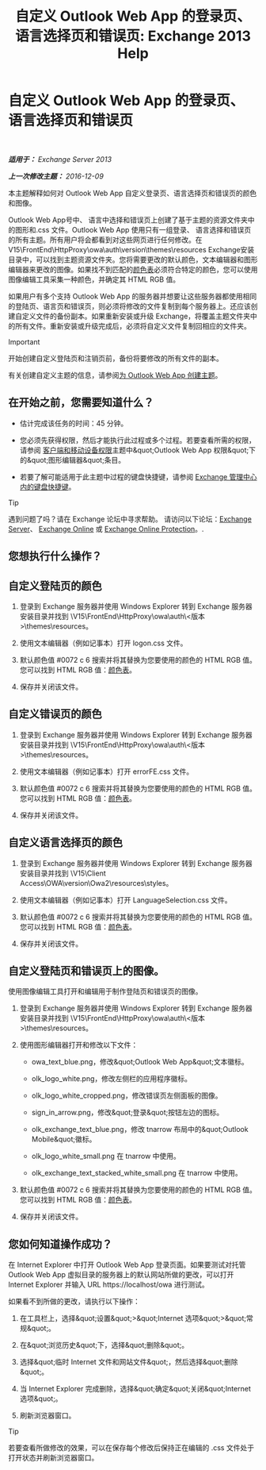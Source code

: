 ﻿---
title: '自定义 Outlook Web App 的登录页、语言选择页和错误页: Exchange 2013 Help'
TOCTitle: 自定义 Outlook Web App 的登录页、语言选择页和错误页
ms:assetid: d8d9f735-7181-428f-9049-b9886dce5159
ms:mtpsurl: https://technet.microsoft.com/zh-cn/library/Ee633483(v=EXCHG.150)
ms:contentKeyID: 54652301
ms.date: 05/21/2018
mtps_version: v=EXCHG.150
ms.translationtype: MT
---

# 自定义 Outlook Web App 的登录页、语言选择页和错误页

 

_**适用于：** Exchange Server 2013_

_**上一次修改主题：** 2016-12-09_

本主题解释如何对 Outlook Web App 自定义登录页、语言选择页和错误页的颜色和图像。

Outlook Web App号中、 语言中选择和错误页上创建了基于主题的资源文件夹中的图形和.css 文件。Outlook Web App 使用只有一组登录、 语言选择和错误页的所有主题。所有用户将会都看到对这些网页进行任何修改。在 V15\\FrontEnd\\HttpProxy\\owa\\auth\\version\\themes\\resources Exchange安装目录中，可以找到主题资源文件夹。您将需要更改的默认颜色，文本编辑器和图形编辑器来更改的图像。如果找不到匹配的[颜色表](https://go.microsoft.com/fwlink/p/?linkid=280679)必须符合特定的颜色，您可以使用图像编辑工具采集一种颜色，并确定其 HTML RGB 值。

如果用户有多个支持 Outlook Web App 的服务器并想要让这些服务器都使用相同的登陆页、语言页和错误页，则必须将修改的文件复制到每个服务器上。还应该创建自定义文件的备份副本。如果重新安装或升级 Exchange，将覆盖主题文件夹中的所有文件。重新安装或升级完成后，必须将自定义文件复制回相应的文件夹。

> [!important]
> 开始创建自定义登陆页和注销页前，备份将要修改的所有文件的副本。


有关创建自定义主题的信息，请参阅[为 Outlook Web App 创建主题](create-a-theme-for-outlook-web-app-exchange-2013-help.md)。

## 在开始之前，您需要知道什么？

  - 估计完成该任务的时间：45 分钟。

  - 您必须先获得权限，然后才能执行此过程或多个过程。若要查看所需的权限，请参阅 [客户端和移动设备权限](clients-and-mobile-devices-permissions-exchange-2013-help.md)主题中\&quot;Outlook Web App 权限\&quot;下的\&quot;图形编辑器\&quot;条目。

  - 若要了解可能适用于此主题中过程的键盘快捷键，请参阅 [Exchange 管理中心内的键盘快捷键](keyboard-shortcuts-in-the-exchange-admin-center-exchange-online-protection-help.md)。

> [!tip]
> 遇到问题了吗？请在 Exchange 论坛中寻求帮助。 请访问以下论坛：<a href="https://go.microsoft.com/fwlink/p/?linkid=60612">Exchange Server</a>、 <a href="https://go.microsoft.com/fwlink/p/?linkid=267542">Exchange Online</a> 或 <a href="https://go.microsoft.com/fwlink/p/?linkid=285351">Exchange Online Protection</a>。.


## 您想执行什么操作？

## 自定义登陆页的颜色

1.  登录到 Exchange 服务器并使用 Windows Explorer 转到 Exchange 服务器安装目录并找到 \\V15\\FrontEnd\\HttpProxy\\owa\\auth\\\<版本\>\\themes\\resources。

2.  使用文本编辑器（例如记事本）打开 logon.css 文件。

3.  默认颜色值 \#0072 c 6 搜索并将其替换为您要使用的颜色的 HTML RGB 值。您可以找到 HTML RGB 值：[颜色表](https://go.microsoft.com/fwlink/p/?linkid=280679)。

4.  保存并关闭该文件。

## 自定义错误页的颜色

1.  登录到 Exchange 服务器并使用 Windows Explorer 转到 Exchange 服务器安装目录并找到 \\V15\\FrontEnd\\HttpProxy\\owa\\auth\\\<版本\>\\themes\\resources。

2.  使用文本编辑器（例如记事本）打开 errorFE.css 文件。

3.  默认颜色值 \#0072 c 6 搜索并将其替换为您要使用的颜色的 HTML RGB 值。您可以找到 HTML RGB 值：[颜色表](https://go.microsoft.com/fwlink/p/?linkid=280679)。

4.  保存并关闭该文件。

## 自定义语言选择页的颜色

1.  登录到 Exchange 服务器并使用 Windows Explorer 转到 Exchange 服务器安装目录并找到 \\V15\\Client Access\\OWA\\version\\Owa2\\resources\\styles。

2.  使用文本编辑器（例如记事本）打开 LanguageSelection.css 文件。

3.  默认颜色值 \#0072 c 6 搜索并将其替换为您要使用的颜色的 HTML RGB 值。您可以找到 HTML RGB 值：[颜色表](https://go.microsoft.com/fwlink/p/?linkid=280679)。

4.  保存并关闭该文件。

## 自定义登陆页和错误页上的图像。

使用图像编辑工具打开和编辑用于制作登陆页和错误页的图像。

1.  登录到 Exchange 服务器并使用 Windows Explorer 转到 Exchange 服务器安装目录并找到 \\V15\\FrontEnd\\HttpProxy\\owa\\auth\\\<版本\>\\themes\\resources。

2.  使用图形编辑器打开和修改以下文件：
    
      - owa\_text\_blue.png，修改\&quot;Outlook Web App\&quot;文本徽标。
    
      - olk\_logo\_white.png，修改左侧栏的应用程序徽标。
    
      - olk\_logo\_white\_cropped.png，修改错误页左侧面板的图像。
    
      - sign\_in\_arrow.png，修改\&quot;登录\&quot;按钮左边的图标。
    
      - olk\_exchange\_text\_blue.png，修改 tnarrow 布局中的\&quot;Outlook Mobile\&quot;徽标。
    
      - olk\_logo\_white\_small.png 在 tnarrow 中使用。
    
      - olk\_exchange\_text\_stacked\_white\_small.png 在 tnarrow 中使用。

3.  默认颜色值 \#0072 c 6 搜索并将其替换为您要使用的颜色的 HTML RGB 值。您可以找到 HTML RGB 值：[颜色表](https://go.microsoft.com/fwlink/p/?linkid=280679)。

4.  保存并关闭该文件。

## 您如何知道操作成功？

在 Internet Explorer 中打开 Outlook Web App 登录页面。如果要测试对托管 Outlook Web App 虚拟目录的服务器上的默认网站所做的更改，可以打开 Internet Explorer 并输入 URL https://localhost/owa 进行测试。

如果看不到所做的更改，请执行以下操作：

1.  在工具栏上，选择\&quot;设置\&quot;\>\&quot;Internet 选项\&quot;\>\&quot;常规\&quot;。

2.  在\&quot;浏览历史\&quot;下，选择\&quot;删除\&quot;。

3.  选择\&quot;临时 Internet 文件和网站文件\&quot;，然后选择\&quot;删除\&quot;。

4.  当 Internet Explorer 完成删除，选择\&quot;确定\&quot;关闭\&quot;Internet 选项\&quot;。

5.  刷新浏览器窗口。

> [!tip]
> 若要查看所做修改的效果，可以在保存每个修改后保持正在编辑的 .css 文件处于打开状态并刷新浏览器窗口。

